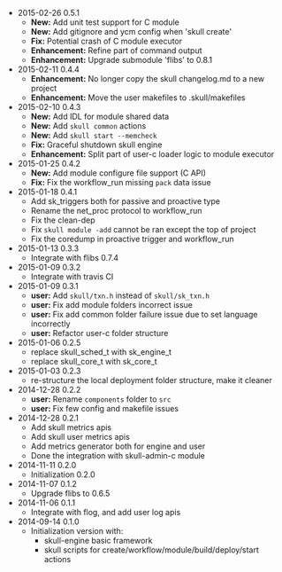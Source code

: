 * 2015-02-26 0.5.1
   * **New:** Add unit test support for C module
   * **New:** Add gitignore and ycm config when 'skull create'
   * **Fix:** Potential crash of C module executor
   * **Enhancement:** Refine part of command output
   * **Enhancement:** Upgrade submodule 'flibs' to 0.8.1
* 2015-02-11 0.4.4
   * **Enhancement:** No longer copy the skull changelog.md to a new project
   * **Enhancement:** Move the user makefiles to .skull/makefiles
* 2015-02-10 0.4.3
   * **New:** Add IDL for module shared data
   * **New:** Add `skull common` actions
   * **New:** Add `skull start --memcheck`
   * **Fix:** Graceful shutdown skull engine
   * **Enhancement:** Split part of user-c loader logic to module executor
* 2015-01-25 0.4.2
   * **New:** Add module configure file support (C API)
   * **Fix:** Fix the workflow_run missing `pack` data issue
* 2015-01-18 0.4.1
   * Add sk_triggers both for passive and proactive type
   * Rename the net_proc protocol to workflow_run
   * Fix the clean-dep
   * Fix `skull module -add` cannot be ran except the top of project
   * Fix the coredump in proactive trigger and workflow_run
* 2015-01-13 0.3.3
   * Integrate with flibs 0.7.4
* 2015-01-09 0.3.2
   * Integrate with travis CI
* 2015-01-09 0.3.1
   * **user:** Add `skull/txn.h` instead of `skull/sk_txn.h`
   * **user:** Fix add module folders incorrect issue
   * **user:** Fix add common folder failure issue due to set language incorrectly
   * **user:** Refactor user-c folder structure
* 2015-01-06 0.2.5
   * replace skull_sched_t with sk_engine_t
   * replace skull_core_t with sk_core_t
* 2015-01-03 0.2.3
   * re-structure the local deployment folder structure, make it cleaner
* 2014-12-28 0.2.2
   * **user:** Rename `components` folder to `src`
   * **user:** Fix few config and makefile issues
* 2014-12-28 0.2.1
   * Add skull metrics apis
   * Add skull user metrics apis
   * Add metrics generator both for engine and user
   * Done the integration with skull-admin-c module
* 2014-11-11 0.2.0
   * Initialization 0.2.0
* 2014-11-07 0.1.2
   * Upgrade flibs to 0.6.5
* 2014-11-06 0.1.1
   * Integrate with flog, and add user log apis
* 2014-09-14 0.1.0
   * Initialization version with:
      * skull-engine basic framework
      * skull scripts for create/workflow/module/build/deploy/start actions
